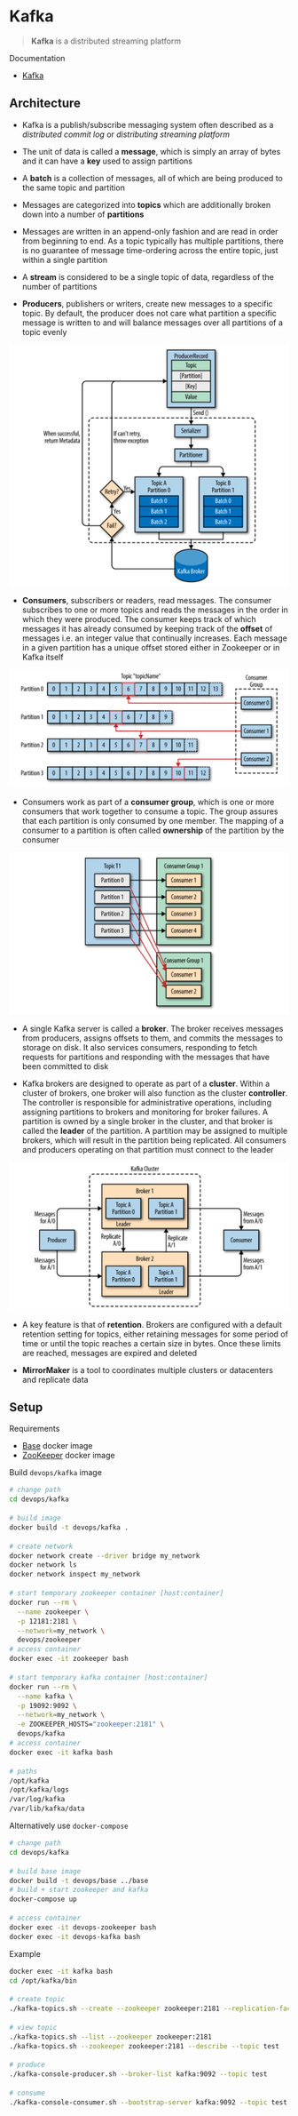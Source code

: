# Kafka

> **Kafka** is a distributed streaming platform

Documentation

* [Kafka](https://kafka.apache.org)

## Architecture

* Kafka is a publish/subscribe messaging system often described as a *distributed commit log* or *distributing streaming platform*

* The unit of data is called a **message**, which is simply an array of bytes and it can have a **key** used to assign partitions

* A **batch** is a collection of messages, all of which are being produced to the same topic and partition

* Messages are categorized into **topics** which are additionally broken down into a number of **partitions**

* Messages are written in an append-only fashion and are read in order from beginning to end. As a topic typically has multiple partitions, there is no guarantee of message time-ordering across the entire topic, just within a single partition

* A **stream** is considered to be a single topic of data, regardless of the number of partitions

* **Producers**, publishers or writers, create new messages to a specific topic. By default, the producer does not care what partition a specific message is written to and will balance messages over all partitions of a topic evenly

![kafka-producer](img/kafka-producer.png)

* **Consumers**, subscribers or readers, read messages. The consumer subscribes to one or more topics and reads the messages in the order in which they were produced. The consumer keeps track of which messages it has already consumed by keeping track of the **offset** of messages i.e. an integer value that continually
increases. Each message in a given partition has a unique offset stored either in Zookeeper or in Kafka itself

![kafka-consumer](img/kafka-consumer.png)

* Consumers work as part of a **consumer group**, which is one or more consumers that work together to consume a topic. The group assures that each partition is only consumed by one member. The mapping of a consumer to a partition is often called **ownership** of the partition by the consumer

![kafka-consumer-group](img/kafka-consumer-group.png)

* A single Kafka server is called a **broker**. The broker receives messages from producers, assigns offsets to them, and commits the messages to storage on disk. It also services consumers, responding to fetch requests for partitions and responding with the messages that have been committed to disk

* Kafka brokers are designed to operate as part of a **cluster**. Within a cluster of brokers, one broker will also function as the cluster **controller**. The controller is responsible for administrative operations, including assigning partitions to brokers and monitoring for broker failures. A partition is owned by a single broker in the cluster, and that broker is called the **leader** of the partition. A partition may be assigned to multiple brokers, which will result in
the partition being replicated. All consumers and producers operating on that partition must connect to the leader

![kafka-cluster](img/kafka-cluster.png)

* A key feature is that of **retention**. Brokers are configured with a default retention setting for topics, either retaining messages for some period of time or until the topic reaches a certain size in bytes. Once these limits are
reached, messages are expired and deleted

* **MirrorMaker** is a tool to coordinates multiple clusters or datacenters and replicate data

## Setup

Requirements

* [Base](docker/#base-image) docker image 
* [ZooKeeper](zookeeper) docker image

Build `devops/kafka` image
```bash
# change path
cd devops/kafka

# build image
docker build -t devops/kafka .

# create network
docker network create --driver bridge my_network
docker network ls
docker network inspect my_network

# start temporary zookeeper container [host:container]
docker run --rm \
  --name zookeeper \
  -p 12181:2181 \
  --network=my_network \
  devops/zookeeper
# access container
docker exec -it zookeeper bash

# start temporary kafka container [host:container]
docker run --rm \
  --name kafka \
  -p 19092:9092 \
  --network=my_network \
  -e ZOOKEEPER_HOSTS="zookeeper:2181" \
  devops/kafka
# access container
docker exec -it kafka bash

# paths
/opt/kafka
/opt/kafka/logs
/var/log/kafka
/var/lib/kafka/data
```

Alternatively use `docker-compose`
```bash
# change path
cd devops/kafka

# build base image
docker build -t devops/base ../base
# build + start zookeeper and kafka
docker-compose up

# access container
docker exec -it devops-zookeeper bash
docker exec -it devops-kafka bash
```

Example
```bash
docker exec -it kafka bash
cd /opt/kafka/bin

# create topic
./kafka-topics.sh --create --zookeeper zookeeper:2181 --replication-factor 1 --partitions 1 --topic test

# view topic
./kafka-topics.sh --list --zookeeper zookeeper:2181
./kafka-topics.sh --zookeeper zookeeper:2181 --describe --topic test

# produce
./kafka-console-producer.sh --broker-list kafka:9092 --topic test

# consume
./kafka-console-consumer.sh --bootstrap-server kafka:9092 --topic test --from-beginning
```

<br>
